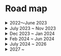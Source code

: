 # Road map



<details>

<summary>2022～June 2023</summary>



* Announcement of CONET vision and project initiation
* Website construction and release of the first version of the white paper
* Research and Development Achievements:
  * Layer Minus Communication Protocol: A point-to-point anonymous communication protocol based on wallet address routing.
  * CONET Node Main Program: A network data relay program developed based on the Layer Minus protocol.
  * CONET Node Detection Main Program: Node discovery and monitoring program developed based on the Layer Minus protocol.
  * CONET Client Platform: Management of CONET wallet, CONET transfers, and dAPPs invoking API.
  * CONET Client dAPP Applications: BETA version of the CONET privacy browser.

</details>

<details>

<summary>July 2023 ~ Nov 2023</summary>

* Market redefinition, brand repositioning, and content restructuring.
* Website redevelopment and the release of the second version of the white paper.
* Establishment of official social channels: Twitter, Discord, Telegram, Medium.

Research and Development Achievements:

* CONET Protocol: Utilizing blockchain technology and $CONET to create a more resilient CONET network infrastructure. It aims to reward node contributors in an anonymous and fair manner, promoting the development and adoption of the CONET network.
* CONET Client dAPP Applications: Development of client-side CONET proxy for accessing Web2 networks.

</details>

<details>

<summary>Dec 2023 ~ Jan 2024</summary>

* Website redevelopment and the release of the third version of the white paper.
* Launching an ERC-20 token based on Ethereum - $CONET.
* Listing the token on decentralized exchanges and second-tier centralized exchange platforms.
* Opening the first phase for node operators to join and introducing the reward mechanism.
* Establishment of the CONET ecosystem matrix.

</details>

<details>

<summary>Feb 2024 ~ Jun 2024</summary>

* Completion of the distribution of CONET portable mini mining machines.
* Acceptance of purchases for CONET portable mini mining machines.
* Upgrade to the corresponding reward mechanism for the second phase node operators participating in CONET portable mini mining machines.
* Research and development:
  * CONET server-side enterprise-level application package (SDK).
  * CONET client-side internet privacy toolkit (browser, chat software, file sharing/transmission software).
  * BT client.
* Expansion of other network migrations using the CONET network infrastructure.

</details>

<details>

<summary>July 2024 ~ 2026</summary>

* Initiation of the reward mechanism for participants in the third phase of nodes.
* Continued expansion of the Web2 and Web3 market size, focusing on enterprise-level applications for the CONET network.

</details>

<details>

<summary>2027 ~</summary>

Initiation of the reward mechanism for participants in the fourth phase of nodes.

</details>



